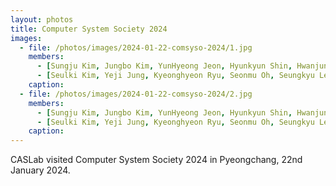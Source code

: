 ```yaml
---
layout: photos
title: Computer System Society 2024
images:
  - file: /photos/images/2024-01-22-comsyso-2024/1.jpg
    members:  
      - [Sungju Kim, Jungbo Kim, YunHyeong Jeon, Hyunkyun Shin, Hwanjun Lee, Minhyeok Ahn]
      - [Seulki Kim, Yeji Jung, Kyeonghyeon Ryu, Seonmu Oh, Seungkyu Lee]
    caption: 
  - file: /photos/images/2024-01-22-comsyso-2024/2.jpg
    members:  
      - [Sungju Kim, Jungbo Kim, YunHyeong Jeon, Hyunkyun Shin, Hwanjun Lee, Minhyeok Ahn]
      - [Seulki Kim, Yeji Jung, Kyeonghyeon Ryu, Seonmu Oh, Seungkyu Lee]
    caption: 
---
```


CASLab visited Computer System Society 2024 in Pyeongchang, 22nd January 2024.